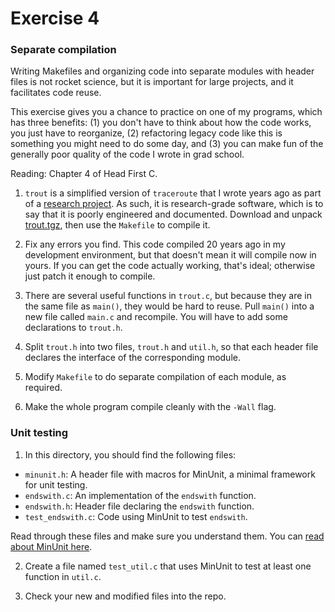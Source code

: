 # Exercise 4

### Separate compilation

Writing Makefiles and organizing code into separate modules with
header files is not rocket science, but it is important for large
projects, and it facilitates code reuse.

This exercise gives you a
chance to practice on one of my programs, which has three benefits: (1)
you don't have to think about how the code works, you just have to
reorganize, (2) refactoring legacy code like this is something you
might need to do some day, and (3) you can make fun of the generally poor
quality of the code I wrote in grad school.

Reading: Chapter 4 of Head First C.

1) `trout` is a simplified version of `traceroute` that I wrote years
ago as part of a [research
project](http://allendowney.com/research/clink/).  As such, it is
research-grade software, which is to say that it is poorly engineered
and documented.  Download and unpack
[trout.tgz](http://allendowney.com/research/trout/trout.tar.gz), then
use the `Makefile` to compile it.  

2) Fix any errors you find.  This code compiled 20 years ago in my
development environment, but that doesn't mean it will compile now
in yours.  If you can get the code actually working, that's ideal;
otherwise just patch it enough to compile.

3) There are several useful functions in `trout.c`, but because they
are in the same file as `main()`, they would be hard to reuse.  Pull
`main()` into a new file called `main.c` and recompile.  You will have
to add some declarations to `trout.h`.

4) Split `trout.h` into two files, `trout.h` and `util.h`, so that each
header file declares the interface of the corresponding module.

5) Modify `Makefile` to do separate compilation of each module, as required.

6) Make the whole program compile cleanly with the `-Wall` flag.

### Unit testing

1) In this directory, you should find the following files:

* `minunit.h`: A header file with macros for MinUnit, a minimal framework for unit testing.
* `endswith.c`: An implementation of the `endswith` function.
* `endswith.h`: Header file declaring the `endswith` function.
* `test_endswith.c`: Code using MinUnit to test `endswith`.

Read through these files and make sure you understand them.  You can [read about MinUnit here](http://www.jera.com/techinfo/jtns/jtn002.html).

2) Create a file named `test_util.c` that uses MinUnit to test at least one function in `util.c`.

3) Check your new and modified files into the repo.
